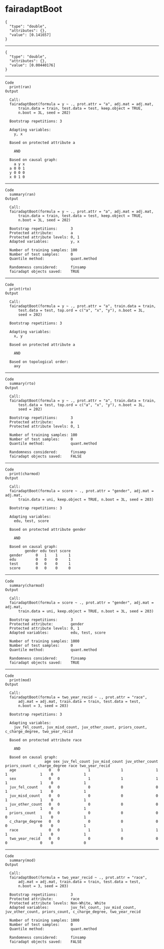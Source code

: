 # fairadaptBoot

    {
      "type": "double",
      "attributes": {},
      "value": [0.141657]
    }

---

    {
      "type": "double",
      "attributes": {},
      "value": [0.00440176]
    }

---

    Code
      print(ran)
    Output
      
      Call:
      fairadaptBoot(formula = y ~ ., prot.attr = "a", adj.mat = adj.mat, 
          train.data = train, test.data = test, keep.object = TRUE, 
          n.boot = 3L, seed = 202)
      
      Bootstrap repetitions: 3 
      
      Adapting variables:
        y, x
      
      Based on protected attribute a 
      
        AND
      
      Based on causal graph:
        a y x
      a 0 0 1
      y 0 0 0
      x 0 1 0
      

---

    Code
      summary(ran)
    Output
      
      Call:
      fairadaptBoot(formula = y ~ ., prot.attr = "a", adj.mat = adj.mat, 
          train.data = train, test.data = test, keep.object = TRUE, 
          n.boot = 3L, seed = 202)
      
      Bootstrap repetitions:      3
      Protected attribute:        a
      Protected attribute levels: 0, 1
      Adapted variables:          y, x
      
      Number of training samples: 100
      Number of test samples:     0
      Quantile method:            quant.method
      
      Randomness considered:      finsamp
      fairadapt objects saved:    TRUE

---

    Code
      print(rto)
    Output
      
      Call:
      fairadaptBoot(formula = y ~ ., prot.attr = "a", train.data = train, 
          test.data = test, top.ord = c("a", "x", "y"), n.boot = 3L, 
          seed = 202)
      
      Bootstrap repetitions: 3 
      
      Adapting variables:
        x, y
      
      Based on protected attribute a 
      
        AND
      
      Based on topological order:
        axy

---

    Code
      summary(rto)
    Output
      
      Call:
      fairadaptBoot(formula = y ~ ., prot.attr = "a", train.data = train, 
          test.data = test, top.ord = c("a", "x", "y"), n.boot = 3L, 
          seed = 202)
      
      Bootstrap repetitions:      3
      Protected attribute:        a
      Protected attribute levels: 0, 1
      
      Number of training samples: 100
      Number of test samples:     0
      Quantile method:            quant.method
      
      Randomness considered:      finsamp
      fairadapt objects saved:    FALSE

---

    Code
      print(charmod)
    Output
      
      Call:
      fairadaptBoot(formula = score ~ ., prot.attr = "gender", adj.mat = adj.mat, 
          train.data = uni, keep.object = TRUE, n.boot = 3L, seed = 203)
      
      Bootstrap repetitions: 3 
      
      Adapting variables:
        edu, test, score
      
      Based on protected attribute gender 
      
        AND
      
      Based on causal graph:
             gender edu test score
      gender      0   1    1     1
      edu         0   0    0     1
      test        0   0    0     1
      score       0   0    0     0
      

---

    Code
      summary(charmod)
    Output
      
      Call:
      fairadaptBoot(formula = score ~ ., prot.attr = "gender", adj.mat = adj.mat, 
          train.data = uni, keep.object = TRUE, n.boot = 3L, seed = 203)
      
      Bootstrap repetitions:      3
      Protected attribute:        gender
      Protected attribute levels: 0, 1
      Adapted variables:          edu, test, score
      
      Number of training samples: 1000
      Number of test samples:     0
      Quantile method:            quant.method
      
      Randomness considered:      finsamp
      fairadapt objects saved:    TRUE

---

    Code
      print(mod)
    Output
      
      Call:
      fairadaptBoot(formula = two_year_recid ~ ., prot.attr = "race", 
          adj.mat = adj.mat, train.data = train, test.data = test, 
          n.boot = 3, seed = 203)
      
      Bootstrap repetitions: 3 
      
      Adapting variables:
        juv_fel_count, juv_misd_count, juv_other_count, priors_count, c_charge_degree, two_year_recid
      
      Based on protected attribute race 
      
        AND
      
      Based on causal graph:
                      age sex juv_fel_count juv_misd_count juv_other_count priors_count c_charge_degree race two_year_recid
      age               0   0             1              1               1            1               1    0              1
      sex               0   0             1              1               1            1               1    0              1
      juv_fel_count     0   0             0              0               0            1               1    0              1
      juv_misd_count    0   0             0              0               0            1               1    0              1
      juv_other_count   0   0             0              0               0            1               1    0              1
      priors_count      0   0             0              0               0            0               1    0              1
      c_charge_degree   0   0             0              0               0            0               0    0              1
      race              0   0             1              1               1            1               1    0              1
      two_year_recid    0   0             0              0               0            0               0    0              0
      

---

    Code
      summary(mod)
    Output
      
      Call:
      fairadaptBoot(formula = two_year_recid ~ ., prot.attr = "race", 
          adj.mat = adj.mat, train.data = train, test.data = test, 
          n.boot = 3, seed = 203)
      
      Bootstrap repetitions:      3
      Protected attribute:        race
      Protected attribute levels: Non-White, White
      Adapted variables:          juv_fel_count, juv_misd_count, juv_other_count, priors_count, c_charge_degree, two_year_recid
      
      Number of training samples: 1000
      Number of test samples:     0
      Quantile method:            quant.method
      
      Randomness considered:      finsamp
      fairadapt objects saved:    FALSE

